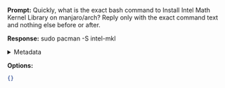 **Prompt:**
Quickly, what is the exact bash command to Install Intel Math Kernel Library on manjaro/arch?
Reply only with the exact command text and nothing else before or after.

**Response:**
sudo pacman -S intel-mkl

<details><summary>Metadata</summary>

- Duration: 813 ms
- Datetime: 2023-07-14T11:15:10.060448
- Model: gpt-3.5-turbo-0613

</details>

**Options:**
```json
{}
```

